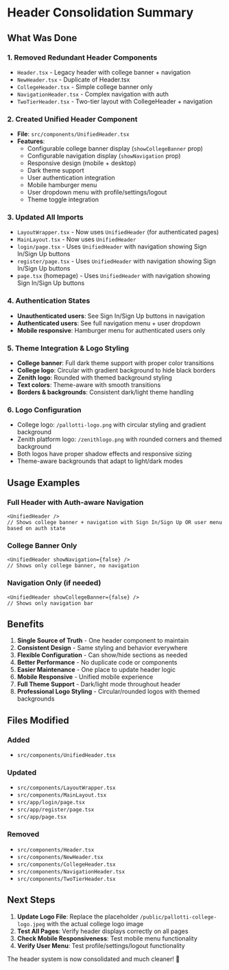 # Header Consolidation Summary

## What Was Done

### 1. **Removed Redundant Header Components**
- `Header.tsx` - Legacy header with college banner + navigation
- `NewHeader.tsx` - Duplicate of Header.tsx 
- `CollegeHeader.tsx` - Simple college banner only
- `NavigationHeader.tsx` - Complex navigation with auth
- `TwoTierHeader.tsx` - Two-tier layout with CollegeHeader + navigation

### 2. **Created Unified Header Component**
- **File**: `src/components/UnifiedHeader.tsx`
- **Features**:
  - Configurable college banner display (`showCollegeBanner` prop)
  - Configurable navigation display (`showNavigation` prop) 
  - Responsive design (mobile + desktop)
  - Dark theme support
  - User authentication integration
  - Mobile hamburger menu
  - User dropdown menu with profile/settings/logout
  - Theme toggle integration

### 3. **Updated All Imports**
- `LayoutWrapper.tsx` - Now uses `UnifiedHeader` (for authenticated pages)
- `MainLayout.tsx` - Now uses `UnifiedHeader`
- `login/page.tsx` - Uses `UnifiedHeader` with navigation showing Sign In/Sign Up buttons
- `register/page.tsx` - Uses `UnifiedHeader` with navigation showing Sign In/Sign Up buttons  
- `page.tsx` (homepage) - Uses `UnifiedHeader` with navigation showing Sign In/Sign Up buttons

### 4. **Authentication States**
- **Unauthenticated users**: See Sign In/Sign Up buttons in navigation
- **Authenticated users**: See full navigation menu + user dropdown
- **Mobile responsive**: Hamburger menu for authenticated users only

### 5. **Theme Integration & Logo Styling**
- **College banner**: Full dark theme support with proper color transitions
- **College logo**: Circular with gradient background to hide black borders
- **Zenith logo**: Rounded with themed background styling
- **Text colors**: Theme-aware with smooth transitions
- **Borders & backgrounds**: Consistent dark/light theme handling

### 6. **Logo Configuration**
- College logo: `/pallotti-logo.png` with circular styling and gradient background
- Zenith platform logo: `/zenithlogo.png` with rounded corners and themed background
- Both logos have proper shadow effects and responsive sizing
- Theme-aware backgrounds that adapt to light/dark modes

## Usage Examples

### Full Header with Auth-aware Navigation
```tsx
<UnifiedHeader />
// Shows college banner + navigation with Sign In/Sign Up OR user menu based on auth state
```

### College Banner Only
```tsx
<UnifiedHeader showNavigation={false} />
// Shows only college banner, no navigation
```

### Navigation Only (if needed)
```tsx
<UnifiedHeader showCollegeBanner={false} />
// Shows only navigation bar
```

## Benefits

1. **Single Source of Truth** - One header component to maintain
2. **Consistent Design** - Same styling and behavior everywhere
3. **Flexible Configuration** - Can show/hide sections as needed
4. **Better Performance** - No duplicate code or components
5. **Easier Maintenance** - One place to update header logic
6. **Mobile Responsive** - Unified mobile experience
7. **Full Theme Support** - Dark/light mode throughout header
8. **Professional Logo Styling** - Circular/rounded logos with themed backgrounds

## Files Modified

### Added
- `src/components/UnifiedHeader.tsx`

### Updated  
- `src/components/LayoutWrapper.tsx`
- `src/components/MainLayout.tsx`
- `src/app/login/page.tsx`
- `src/app/register/page.tsx`
- `src/app/page.tsx`

### Removed
- `src/components/Header.tsx`
- `src/components/NewHeader.tsx` 
- `src/components/CollegeHeader.tsx`
- `src/components/NavigationHeader.tsx`
- `src/components/TwoTierHeader.tsx`

## Next Steps

1. **Update Logo File**: Replace the placeholder `/public/pallotti-college-logo.jpeg` with the actual college logo image
2. **Test All Pages**: Verify header displays correctly on all pages
3. **Check Mobile Responsiveness**: Test mobile menu functionality
4. **Verify User Menu**: Test profile/settings/logout functionality

The header system is now consolidated and much cleaner! 🎉
